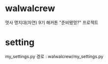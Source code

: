 # walwalcrew
멋사 명지대(자연) 9기 해커톤 "준비됐멍?" 프로젝트

# setting
my_settings.py 경로 : walwalcrew/my_settings.py
